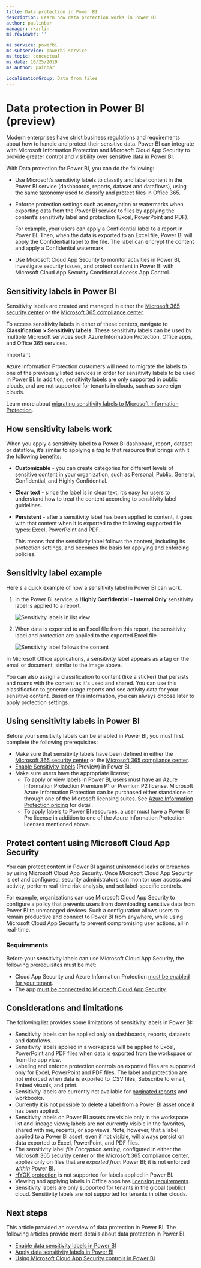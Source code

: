 ```yaml
---
title: Data protection in Power BI
description: Learn how data protection works in Power BI
author: paulinbar
manager: rkarlin
ms.reviewer: ''

ms.service: powerbi
ms.subservice: powerbi-service
ms.topic: conceptual
ms.date: 10/25/2019
ms.author: painbar

LocalizationGroup: Data from files
---
```

# Data protection in Power BI (preview)

Modern enterprises have strict business regulations and requirements about how to handle and protect their sensitive data. Power BI can integrate with Microsoft Information Protection and Microsoft Cloud App Security to provide greater control and visibility over sensitive data in Power BI. 

With Data protection for Power BI, you can do the following:

* Use Microsoft’s sensitivity labels to classify and label content in the Power BI service (dashboards, reports, dataset and dataflows), using the same taxonomy used to classify and protect files in Office 365. 

* Enforce protection settings such as encryption or watermarks when exporting data from the Power BI service to files by applying the content’s sensitivity label and protection (Excel, PowerPoint and PDF). 

  For example, your users can apply a Confidential label to a report in Power BI. Then, when the data is exported to an Excel file, Power BI will apply the Confidential label to the file. The label can encrypt the content and apply a Confidential watermark.

* Use Microsoft Cloud App Security to monitor activities in Power BI, investigate security issues, and protect content in Power BI with Microsoft Cloud App Security Conditional Access App Control. 

## Sensitivity labels in Power BI

Sensitivity labels are created and managed in either the [Microsoft 365 security center](https://security.microsoft.com/) or the [Microsoft 365 compliance center](https://compliance.microsoft.com/).

To access sensitivity labels in either of these centers, navigate to  **Classification > Sensitivity labels**. These sensitivity labels can be used by multiple Microsoft services such Azure Information Protection, Office apps, and Office 365 services.

> [!IMPORTANT]
> Azure Information Protection customers will need to migrate the labels to one of the previously listed services in order for sensitivity labels to be used in Power BI. In addition, sensitivity labels are only supported in public clouds, and are not supported for tenants in clouds, such as sovereign clouds.
>
> Learn more about [migrating sensitivity labels to Microsoft Information Protection](https://docs.microsoft.com/azure/information-protection/configure-policy-migrate-labels).

## How sensitivity labels work

When you apply a sensitivity label to a Power BI dashboard, report, dataset or dataflow, it’s similar to applying a *tag* to that resource that brings with it the following benefits:
* **Customizable** - you can create categories for different levels of sensitive content in your organization, such as Personal, Public, General, Confidential, and Highly Confidential.
* **Clear text** - since the label is in clear text, it’s easy for users to understand how to treat the content according to sensitivity label guidelines.
* **Persistent** - after a sensitivity label has been applied to content, it goes with that content when it is exported to the following supported file types: Excel, PowerPoint and PDF. 

  This means that the sensitivity label follows the content, including its protection settings, and becomes the basis for applying and enforcing policies. 

## Sensitivity label example 

Here's a quick example of how a sensitivity label in Power BI can work.

1. In the Power BI service, a **Highly Confidential - Internal Only** sensitivity label is applied to a report.

   ![Sensitivity labels in list view](media/service-security-data-protection-overview/sensitivity-labels-overview-01.png)

2. When data is exported to an Excel file from this report, the sensitivity label and protection are applied to the exported Excel file.

   ![Sensitivity label follows the content](media/service-security-data-protection-overview/sensitivity-labels-overview-02.png)

In Microsoft Office applications, a sensitivity label appears as a tag on the email or document, similar to the image above.

You can also assign a classification to content (like a sticker) that persists and roams with the content as it's used and shared. You can use this classification to generate usage reports and see activity data for your sensitive content. Based on this information, you can always choose later to apply protection settings.


## Using sensitivity labels in Power BI

Before your sensitivity labels can be enabled in Power BI, you must first complete the following prerequisites: 

* Make sure that sensitivity labels have been defined in either the [Microsoft 365 security center](https://security.microsoft.com/) or the [Microsoft 365 compliance center](https://compliance.microsoft.com/). 
* [Enable Sensitivity labels](service-security-enable-data-sensitivity-labels.md) (Preview) in Power BI.
* Make sure users have the appropriate license;
  * To apply or view labels in Power BI, users must have an Azure Information Protection Premium P1 or Premium P2 license. Microsoft Azure Information Protection can be purchased either standalone or through one of the Microsoft licensing suites. See [Azure Information Protection pricing](https://azure.microsoft.com/en-us/pricing/details/information-protection/) for detail.
  * To apply labels to Power BI resources, a user must have a Power BI Pro license in addition to one of the Azure Information Protection licenses mentioned above. 

## Protect content using Microsoft Cloud App Security

You can protect content in Power BI against unintended leaks or breaches by using Microsoft Cloud App Security. Once Microsoft Cloud App Security is set and configured, security administrators can monitor user access and activity, perform real-time risk analysis, and set label-specific controls.

For example, organizations can use Microsoft Cloud App Security to configure a policy that prevents users from downloading sensitive data from Power BI to unmanaged devices. Such a configuration allows users to remain productive and connect to Power BI from anywhere, while using Microsoft Cloud App Security to prevent compromising user actions, all in real-time. 

### Requirements

Before your sensitivity labels can use Microsoft Cloud App Security, the following prerequisites must be met: 

* Cloud App Security and Azure Information Protection [must be enabled for your tenant](https://docs.microsoft.com/cloud-app-security/azip-integration).
* The app [must be connected to Microsoft Cloud App Security](https://docs.microsoft.com/cloud-app-security/enable-instant-visibility-protection-and-governance-actions-for-your-apps).

## Considerations and limitations

The following list provides some limitations of sensitivity labels in Power BI:

* Sensitivity labels can be applied only on dashboards, reports, datasets and dataflows.
* Sensitivity labels applied in a workspace will be applied to Excel, PowerPoint and PDF files when data is exported from the workspace or from the app view.
* Labeling and enforce protection controls on exported files are supported only for Excel, PowerPoint and PDF files. The label and protection are not enforced when data is exported to .CSV files, Subscribe to email, Embed visuals, and print.
* Sensitivity labels are currently not available for [paginated reports](https://docs.microsoft.com/en-us/power-bi/paginated-reports-report-builder-power-bi) and workbooks.
* Currently it is not possible to delete a label from a Power BI asset once it has been applied.
*  Sensitivity labels on Power BI assets are visible only in the workspace list and lineage views; labels are not currently visible in the favorites, shared with me, recents, or app views. Note, however, that a label applied to a Power BI asset, even if not visible, will always persist on data exported to Excel, PowerPoint, and PDF files.
* The sensitivity label *file Encryption setting*, configured in either the [Microsoft 365 security center](https://security.microsoft.com/) or the [Microsoft 365 compliance center](https://compliance.microsoft.com/), applies only on files that are *exported from* Power BI; it is not enforced *within* Power BI.
* [HYOK protection](https://docs.microsoft.com/en-us/azure/information-protection/configure-adrms-restrictions) is not supported for labels applied in Power BI.
* Viewing and applying labels in Office apps has [licensing requirements](https://docs.microsoft.com/en-us/microsoft-365/compliance/sensitivity-labels-office-apps#common-requirements).
* Sensitivity labels are only supported for tenants in the global (public) cloud. Sensitivity labels are not supported for tenants in other clouds.



## Next steps

This article provided an overview of data protection in Power BI. The following articles provide more details about data protection in Power BI. 

* [Enable data sensitivity labels in Power BI](service-security-enable-data-sensitivity-labels.md)
* [Apply data sensitivity labels in Power BI](../designer/service-security-apply-data-sensitivity-labels.md)
* [Using Microsoft Cloud App Security controls in Power BI](service-security-using-microsoft-cloud-app-security-controls.md)